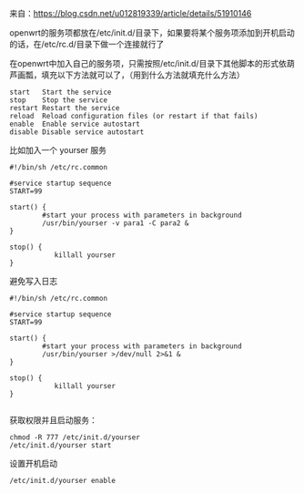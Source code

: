 来自：https://blog.csdn.net/u012819339/article/details/51910146

openwrt的服务项都放在/etc/init.d/目录下，如果要将某个服务项添加到开机启动的话，在/etc/rc.d/目录下做一个连接就行了


在openwrt中加入自己的服务项，只需按照/etc/init.d/目录下其他脚本的形式依葫芦画瓢，填充以下方法就可以了，（用到什么方法就填充什么方法）

```
start   Start the service  
stop    Stop the service  
restart Restart the service  
reload  Reload configuration files (or restart if that fails)  
enable  Enable service autostart  
disable Disable service autostart  
```

比如加入一个 yourser 服务

```
#!/bin/sh /etc/rc.common

#service startup sequence
START=99

start() {
        #start your process with parameters in background
        /usr/bin/yourser -v para1 -C para2 &
}

stop() {
           killall yourser
}

```

避免写入日志

```
#!/bin/sh /etc/rc.common

#service startup sequence
START=99

start() {
        #start your process with parameters in background
        /usr/bin/yourser >/dev/null 2>&1 &
}

stop() {
           killall yourser
}


```

获取权限并且启动服务：

```
chmod -R 777 /etc/init.d/yourser
/etc/init.d/yourser start
```


设置开机启动
```
/etc/init.d/yourser enable
```
